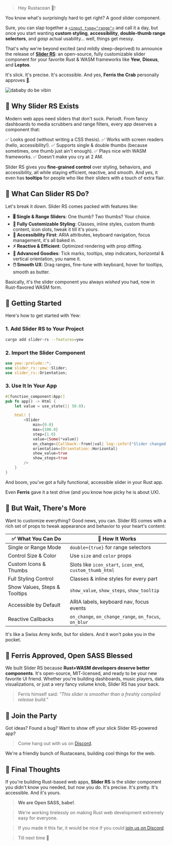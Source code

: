 > Hey Rustacean 👋!

You know what's surprisingly hard to get right? A good slider component.

Sure, you can slap together a [`<input type="range">`](https://developer.mozilla.org/en-US/docs/Web/HTML/Reference/Elements/input/range) and call it a day, but once you start wanting **custom styling**, **accessibility**, **double-thumb range selectors**, and _gasp_ actual usability... well, things get messy.

That's why we're beyond excited (and mildly sleep-deprived) to announce the release of **[Slider RS](https://crates.io/crates/slider-rs)**: an open-source, fully customizable slider component for your favorite Rust & WASM frameworks like **Yew**, **Dioxus**, and **Leptos**.

It's slick. It's precise. It's accessible. And yes, **Ferris the Crab** personally approves 🦀.

![dababy do be vibin](https://github.com/user-attachments/assets/9a2511a7-f626-4c8c-bc3d-7d01e20b6d45)

## 🎉 Why Slider RS Exists

Modern web apps need sliders that don't suck. Periodt. From fancy dashboards to media scrubbers and range filters, every app deserves a component that:

✅ Looks good (without writing a CSS thesis).
✅ Works with screen readers (hello, accessibility!).
✅ Supports single & double thumbs (because sometimes, one thumb just ain't enough).
✅ Plays nice with WASM frameworks.
✅ Doesn't make you cry at 2 AM.

Slider RS gives you **fine-grained control** over styling, behaviors, and accessibility, all while staying efficient, reactive, and smooth. And yes, it even has **tooltips** for people who like their sliders with a touch of extra flair.

## 🧰 What Can Slider RS Do?

Let's break it down. Slider RS comes packed with features like:

- **🎚️ Single & Range Sliders**: One thumb? Two thumbs? Your choice.
- **🎨 Fully Customizable Styling**: Classes, inline styles, custom thumb content, icon slots, tweak it till it's yours.
- **🦽 Accessibility First**: ARIA attributes, keyboard navigation, focus management, it's all baked in.
- **⚡ Reactive & Efficient**: Optimized rendering with prop diffing.
- **🔢 Advanced Goodies**: Tick marks, tooltips, step indicators, horizontal & vertical orientation, you name it.
- **🖱️ Smooth UX**: Drag ranges, fine-tune with keyboard, hover for tooltips, smooth as butter.

Basically, it's the slider component you always _wished_ you had, now in Rust-flavored WASM form.

## 🚀 Getting Started

Here's how to get started with Yew:

### 1. Add Slider RS to Your Project

```sh
cargo add slider-rs --features=yew
```

### 2. Import the Slider Component

```rust
use yew::prelude::*;
use slider_rs::yew::Slider;
use slider_rs::Orientation;
```

### 3. Use It In Your App

```rust
#[function_component(App)]
pub fn app() -> Html {
    let value = use_state(|| 50.0);

    html! {
        <Slider
            min={0.0}
            max={100.0}
            step={1.0}
            value={Some(*value)}
            on_change={Callback::from(|val| log::info!("Slider changed to: {}", val))}
            orientation={Orientation::Horizontal}
            show_value=true
            show_steps=true
        />
    }
}
```

And boom, you've got a fully functional, accessible slider in your Rust app.

Even **Ferris** gave it a test drive (and you know how picky he is about UX).

## 🎨 But Wait, There's More

Want to customize everything? Good news, you can. Slider RS comes with a rich set of props to tweak appearance and behavior to your heart's content:

| ✅ What You Can Do            | 📝 How It Works                                          |
| ----------------------------- | -------------------------------------------------------- |
| Single or Range Mode          | `double={true}` for range selectors                      |
| Control Size & Color          | Use `size` and `color` props                             |
| Custom Icons & Thumbs         | Slots like `icon_start`, `icon_end`, `custom_thumb_html` |
| Full Styling Control          | Classes & inline styles for every part                   |
| Show Values, Steps & Tooltips | `show_value`, `show_steps`, `show_tooltip`               |
| Accessible by Default         | ARIA labels, keyboard nav, focus events                  |
| Reactive Callbacks            | `on_change`, `on_change_range`, `on_focus`, `on_blur`    |

It's like a Swiss Army knife, but for sliders. And it won't poke you in the pocket.

## 🦀 Ferris Approved, Open SASS Blessed

We built Slider RS because **Rust+WASM developers deserve better components**. It's open-source, MIT-licensed, and ready to be your new favorite UI friend. Whether you're building dashboards, music players, data visualizations, or just a very fancy volume knob, Slider RS has your back.

> Ferris himself said:
> _"This slider is smoother than a freshly compiled release build."_

## 💬 Join the Party

Got ideas? Found a bug? Want to show off your slick Slider RS-powered app?

> Come hang out with us on [Discord](https://discord.gg/b5JbvHW5nv).

We're a friendly bunch of Rustaceans, building cool things for the web.

## 🚀 Final Thoughts

If you're building Rust-based web apps, **Slider RS** is the slider component you didn't know you needed, but now you do. It's precise. It's pretty. It's accessible. And it's yours.

> **We are Open SASS, babe!**.

> We're working tirelessly on making Rust web development extremely easy for everyone.

> If you made it this far, it would be nice if you could [join us on Discord](https://discord.gg/b5JbvHW5nv).

> Till next time 👋
